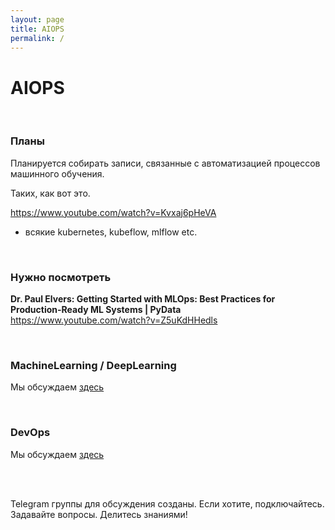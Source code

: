 ```yaml
---
layout: page
title: AIOPS
permalink: /
---
```


# AIOPS

<br/>

### Планы

Планируется собирать записи, связанные с автоматизацией процессов машинного обучения.

Таких, как вот это.

https://www.youtube.com/watch?v=Kvxaj6pHeVA

- всякие kubernetes, kubeflow, mlflow etc.

<br/>

### Нужно посмотреть

**Dr. Paul Elvers: Getting Started with MLOps: Best Practices for Production-Ready ML Systems | PyData**  
https://www.youtube.com/watch?v=Z5uKdHHedls

<br/>

### MachineLearning / DeepLearning

Мы обсуждаем [здесь](//matematika.org)

<br/>

### DevOps

Мы обсуждаем [здесь](//gitops.ru)

<br/>
<br/>

Telegram группы для обсуждения созданы.
Если хотите, подключайтесь. Задавайте вопросы. Делитесь знаниями!
